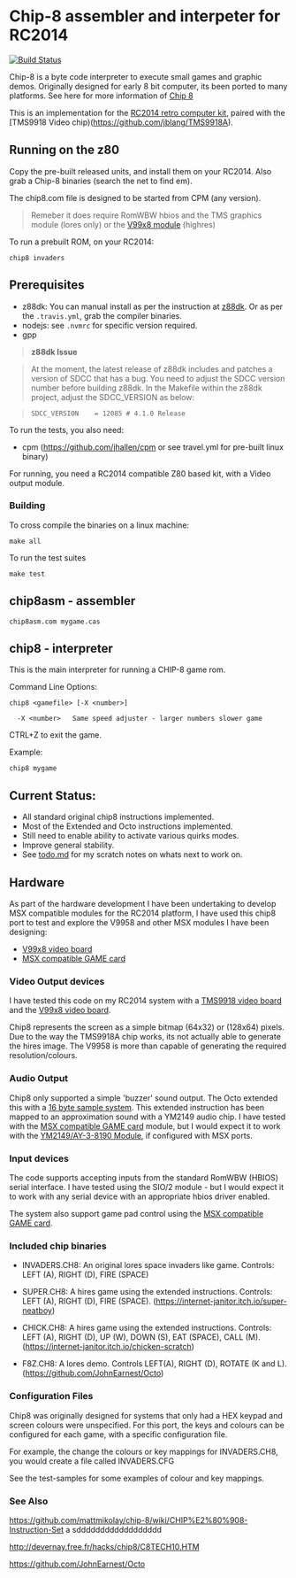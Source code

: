 # Chip-8 assembler and interpeter for RC2014

[![Build Status](https://travis-ci.com/vipoo/rc2014-chip8.svg?branch=master)](https://travis-ci.com/vipoo/rc2014-chip8)

Chip-8 is a byte code interpreter to execute small games and graphic demos.  Originally designed for early 8 bit computer, its been ported to many platforms.  See here for more information of [Chip 8](https://en.wikipedia.org/wiki/CHIP-8)

This is an implementation for the [RC2014 retro computer kit](https://rc2014.co.uk/), paired with the [TMS9918 Video chip)(https://github.com/jblang/TMS9918A).

## Running on the z80

Copy the pre-built released units, and install them on your RC2014.  Also grab a Chip-8 binaries (search the net to find em).

The chip8.com file is designed to be started from CPM (any version).

> Remeber it does require RomWBW hbios and the TMS graphics module (lores only) or the [V99x8 module](https://www.tindie.com/products/dinotron/v99x8-msx-rgb-video-module-for-rc2014/) (highres)

To run a prebuilt ROM, on your RC2014:

`chip8 invaders`

## Prerequisites

* z88dk: You can manual install as per the instruction at [z88dk](https://github.com/z88dk/z88dk/wiki). Or as per the `.travis.yml`, grab the compiler binaries.
* nodejs: see `.nvmrc` for specific version required.
* gpp

> **z88dk Issue**

> At the moment, the latest release of z88dk includes and patches a version of SDCC that has a bug.  You need to adjust the SDCC version number before building z88dk.
> In the Makefile within the z88dk project, adjust the SDCC_VERSION as below:

> `SDCC_VERSION    = 12085 # 4.1.0 Release`

To run the tests, you also need:
* cpm (https://github.com/jhallen/cpm or see travel.yml for pre-built linux binary)


For running, you need a RC2014 compatible Z80 based kit, with a Video output module.

### Building

To cross compile the binaries on a linux machine:

`make all`

To run the test suites

`make test`

## chip8asm - assembler

`chip8asm.com mygame.cas`

## chip8 - interpreter

This is the main interpreter for running a CHIP-8 game rom.

Command Line Options:
```
chip8 <gamefile> [-X <number>]

  -X <number>   Same speed adjuster - larger numbers slower game

```

CTRL+Z to exit the game.

Example:

`chip8 mygame`

## Current Status:
* All standard original chip8 instructions implemented.
* Most of the Extended and Octo instructions implemented.
* Still need to enable ability to activate various quirks modes.
* Improve general stability.
* See [todo.md](todo.md) for my scratch notes on whats next to work on.

## Hardware

As part of the hardware development I have been undertaking to develop MSX compatible modules for the RC2014 platform, I have used this chip8 port to test and explore the V9958 and other MSX modules I have been designing:
* [V99x8 video board](https://www.tindie.com/products/dinotron/v99x8-msx-rgb-video-module-for-rc2014)
* [MSX compatible GAME card](https://github.com/vipoo/rc2014-game)

### Video Output devices

I have tested this code on my RC2014 system with a [TMS9918 video board](https://github.com/jblang/TMS9918A) and the [V99x8 video board](https://www.tindie.com/products/dinotron/v99x8-msx-rgb-video-module-for-rc2014/).

Chip8 represents the screen as a simple bitmap (64x32) or (128x64) pixels. Due to the way the TMS9918A chip works, its not actually able to generate the hires image.  The V9958 is more than capable of generating the required resolution/colours.

### Audio Output

Chip8 only supported a simple 'buzzer' sound output.  The Octo extended this with a [16 byte sample system](https://github.com/JohnEarnest/Octo/blob/gh-pages/docs/XO-ChipSpecification.md#audio). This extended instruction
has been mapped to an approximation sound with a YM2149 audio chip.  I have tested with the [MSX compatible GAME card](https://github.com/vipoo/rc2014-game) module, but I would expect it to work with the [YM2149/AY-3-8190 Module](https://github.com/electrified/rc2014-ym2149), if configured with MSX ports.

### Input devices

The code supports accepting inputs from the standard RomWBW (HBIOS) serial interface.  I have tested using the SIO/2 module - but I would expect it to work with any serial device with an appropriate hbios driver enabled.

The system also support game pad control using the [MSX compatible GAME card](https://github.com/vipoo/rc2014-game).

### Included chip binaries

* INVADERS.CH8:  An original lores space invaders like game.  Controls: LEFT (A), RIGHT (D), FIRE (SPACE)

* SUPER.CH8: A hires game using the extended instructions. Controls: LEFT (A), RIGHT (D), FIRE (SPACE).  (https://internet-janitor.itch.io/super-neatboy)

* CHICK.CH8: A hires game using the extended instructions. Controls: LEFT (A), RIGHT (D), UP (W), DOWN (S), EAT (SPACE), CALL (M). (https://internet-janitor.itch.io/chicken-scratch)

* F8Z.CH8: A lores demo. Controls LEFT(A), RIGHT (D), ROTATE (K and L).  (https://github.com/JohnEarnest/Octo)

### Configuration Files

Chip8 was originally designed for systems that only had a HEX keypad and screen colours were unspecified.  For this port, the keys and colours can be configured for each game, with a specific configuration file.

For example, the change the colours or key mappings for INVADERS.CH8, you would create a file called INVADERS.CFG

See the test-samples for some examples of colour and key mappings.



### See Also

https://github.com/mattmikolay/chip-8/wiki/CHIP%E2%80%908-Instruction-Set     a  sdddddddddddddddddd

http://devernay.free.fr/hacks/chip8/C8TECH10.HTM

https://github.com/JohnEarnest/Octo
